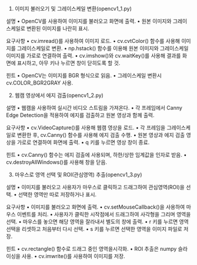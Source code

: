 1. 이미지 불러오기 및 그레이스케일 변환(opencv1_1.py)

설명
• OpenCV를 사용하여 이미지를 불러오고 화면에 출력.
• 원본 이미지와 그레이스케일로 변환된 이미지를 나란히 표시.

요구사항
• cv.imread()를 사용하여 이미지 로드.
• cv.cvtColor() 함수를 사용해 이미지를 그레이스케일로 변환.
• np.hstack() 함수를 이용해 원본 이미지와 그레이스케일 이미지를 가로로 연결하여 출력.
• cv.imshow()와 cv.waitKey()를 사용해 결과를 화면에 표시하고, 아무 키나 누르면 창이 닫히도록 할 것.

힌트
• OpenCV는 이미지를 BGR 형식으로 읽음.
• 그레이스케일 변환시 cv.COLOR_BGR2GRAY 사용.

2. 웹캠 영상에서 에지 검출(opencv1_2.py)

설명
• 웹캠을 사용하여 실시간 비디오 스트림을 가져온다.
• 각 프레임에서 Canny Edge Detection을 적용하여 에지를 검출하고 원본 영상과 함께 출력.

요구사항
• cv.VideoCapture()를 사용해 웹캠 영상을 로드.
• 각 프레임을 그레이스케일로 변환한 후, cv.Canny() 함수를 사용해 에지 검출 수행.
• 원본 영상과 에지 검출 영상을 가로로 연결하여 화면에 출력.
• q 키를 누르면 영상 창이 종료.

힌트
• cv.Canny() 함수는 에지 검출에 사용되며, 하한/상한 임계값을 인자로 받음.
• cv.destroyAllWindows()를 사용해 창을 닫음.

3. 마우스로 영역 선택 및 ROI(관심영역) 추출(opencv1_3.py)

설명
• 이미지를 불러오고 사용자가 마우스로 클릭하고 드래그하여 관심영역(ROI)을 선택.
• 선택한 영역만 따로 저장하거나 표시.

요구사항
• 이미지를 불러오고 화면에 출력.
• cv.setMouseCallback()을 사용하여 마우스 이벤트를 처리.
• 사용자가 클릭한 시작점에서 드래그하여 사각형을 그리며 영역을 선택.
• 마우스를 놓으면 해당 영역을 잘라내서 별도의 창에 출력.
• r 키를 누르면 영역 선택을 리셋하고 처음부터 다시 선택.
• s 키를 누르면 선택한 영역을 이미지 파일로 저장.

힌트
• cv.rectangle() 함수로 드래그 중인 영역을시각화.
• ROI 추출은 numpy 슬라이싱을 사용.
• cv.imwrite()를 사용하여 이미지를 저장.
